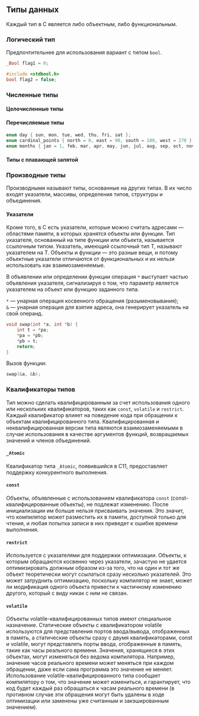 

## Типы данных<a name="types"></a>
Каждый тип в C является либо объектным, либо функциональным.
### Логический тип
Предпочтительнее для использования вариант с типом `bool`.
```c
_Bool flag1 = 0;
```
```c
#include <stdbool.h>
bool flag2 = false;
```
### Численные типы
#### Целочисленные типы

#### Перечисляемые типы
```c
enum day { sun, mon, tue, wed, thu, fri, sat };
enum cardinal_points { north = 0, east = 90, south = 180, west = 270 };
enum months { jan = 1, feb, mar, apr, may, jun, jul, aug, sep, oct, nov, dec };
```

#### Типы с плавающей запятой

### Производные типы
Производными называют типы, основанные на других типах. В их число входят указатели, массивы, определения типов, структуры и объединения.

#### Указатели <a name="pointers"></a>
Кроме того, в C есть указатели, которые можно считать адресами — областями памяти, в которых хранятся объекты или функции. Тип указателя, основанный на типе функции или объекта, называется ссылочным типом. Указатель, имеющий ссылочный тип T, называют указателем на T.
Объекты и функции — это разные вещи, и потому объектные указатели отличаются от функциональных и их нельзя использовать как взаимозаменяемые.  

В объявлении или определении функции операция `*` выступает частью объявления указателя, сигнализируя о том, что параметр является указателем на объект или функцию заданного типа.  

`*` — унарная операция косвенного обращения (разыменовывания);  
`&` — унарная операция для взятия адреса, она генерирует указатель на свой операнд.  

```c
void swap(int *a, int *b) {
    int t = *pa;
    *pa = *pb;
    *pb = t;
    return;
}
```
Вызов функции:
```c
swap(&a, &b);
```

### Квалификаторы типов
Тип можно сделать квалифицированным за счет использования одного или нескольких квалификаторов, таких как `const`, `volatile` и `restrict`. Каждый квалификатор влияет на поведение кода при обращении к объектам квалифицированного типа. Квалифицированная и неквалифицированная версии типа являются взаимозаменяемыми в случае использования в качестве аргументов функций, возвращаемых значений и членов объединений.  

#### `_Atomic`
Квалификатор типа `_Atomic`, появившийся в C11, предоставляет поддержку конкурентного выполнения.

#### `const`
Объекты, объявленные с использованием квалификатора `const` (const-квалифицированные объекты), не подлежат изменению. После инициализации им больше нельзя присваивать значения. Это значит, что компилятор может разместить их в памяти, доступной только для чтения, и любая попытка записи в них приведет к ошибке времени выполнения.

#### `restrict`
Используется с указателями для поддержки оптимизации. Объекты, к которым обращаются косвенно через указатели, зачастую не удается оптимизировать должным образом из-за того, что на один и тот же объект теоретически могут ссылаться сразу несколько указателей. Это может затруднить оптимизацию, поскольку компилятор не знает, может ли модификация одного объекта привести к частичному изменению другого, который с виду никак с ним не связан.

#### `volatile`
Объекты volatile-квалифицированных типов имеют специальное назначение. Статические объекты с квалификатором volatile используются для представления портов ввода/вывода, отображенных в память, а статические объекты сразу с двумя квалификаторами, const и volatile, могут представлять порты ввода, отображенные в память, такие как часы реального времени.
Значения, хранящиеся в этих объектах, могут изменяться без ведома компилятора. Например, значение часов реального времени может меняться при каждом обращении, даже если сама программа это значение не меняет. Использование volatile-квалифицированного типа сообщает компилятору о том, что значение может измениться, и гарантирует, что код будет каждый раз обращаться к часам реального времени (в противном случае эти обращения могут быть удалены в ходе оптимизации или заменены уже считанным и закэшированным значением). 
